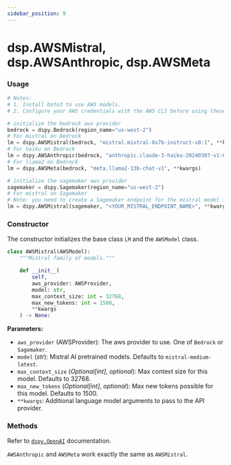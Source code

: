 ```yaml
---
sidebar_position: 9
---
```


# dsp.AWSMistral, dsp.AWSAnthropic, dsp.AWSMeta

### Usage

```python
# Notes:
# 1. Install boto3 to use AWS models.
# 2. Configure your AWS credentials with the AWS CLI before using these models

# initialize the bedrock aws provider
bedrock = dspy.Bedrock(region_name="us-west-2")
# For mixtral on Bedrock
lm = dspy.AWSMistral(bedrock, "mistral.mixtral-8x7b-instruct-v0:1", **kwargs)
# For haiku on Bedrock
lm = dspy.AWSAnthropic(bedrock, "anthropic.claude-3-haiku-20240307-v1:0", **kwargs)
# For llama2 on Bedrock
lm = dspy.AWSMeta(bedrock, "meta.llama2-13b-chat-v1", **kwargs)

# initialize the sagemaker aws provider
sagemaker = dspy.Sagemaker(region_name="us-west-2")
# For mistral on Sagemaker
# Note: you need to create a Sagemaker endpoint for the mistral model first
lm = dspy.AWSMistral(sagemaker, "<YOUR_MISTRAL_ENDPOINT_NAME>", **kwargs)

```

### Constructor

The constructor initializes the base class `LM` and the `AWSModel` class.

```python
class AWSMistral(AWSModel):
    """Mistral family of models."""

    def __init__(
        self,
        aws_provider: AWSProvider,
        model: str,
        max_context_size: int = 32768,
        max_new_tokens: int = 1500,
        **kwargs
    ) -> None:
```

**Parameters:**
- `aws_provider` (AWSProvider): The aws provider to use. One of `Bedrock` or `Sagemaker`.
- `model` (_str_): Mistral AI pretrained models. Defaults to `mistral-medium-latest`.
- `max_context_size` (_Optional[int]_, _optional_): Max context size for this model. Defaults to 32768.
- `max_new_tokens` (_Optional[int]_, _optional_): Max new tokens possible for this model. Defaults to 1500.
- `**kwargs`: Additional language model arguments to pass to the API provider.

### Methods

Refer to [`dspy.OpenAI`](https://dspy-docs.vercel.app/api/language_model_clients/OpenAI) documentation.


`AWSAnthropic` and `AWSMeta` work exactly the same as `AWSMistral`.